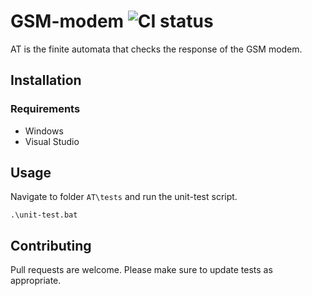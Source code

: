 # GSM-modem ![CI status](https://img.shields.io/badge/build-passing-brightgreen.svg)

AT is the finite automata that checks the response of the GSM modem.

## Installation

### Requirements
* Windows
* Visual Studio

## Usage

Navigate to folder `AT\tests` and run the unit-test script.

```
.\unit-test.bat
```

## Contributing
Pull requests are welcome. Please make sure to update tests as appropriate.